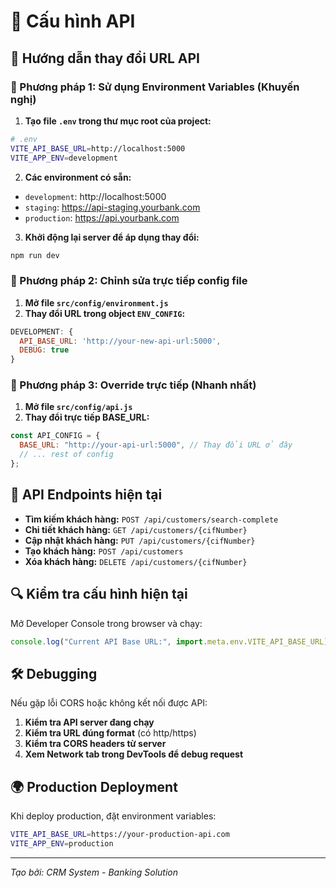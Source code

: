 # 🔧 Cấu hình API

## 📖 Hướng dẫn thay đổi URL API

### 🎯 Phương pháp 1: Sử dụng Environment Variables (Khuyến nghị)

1. **Tạo file `.env` trong thư mục root của project:**

```bash
# .env
VITE_API_BASE_URL=http://localhost:5000
VITE_APP_ENV=development
```

2. **Các environment có sẵn:**

- `development`: http://localhost:5000
- `staging`: https://api-staging.yourbank.com
- `production`: https://api.yourbank.com

3. **Khởi động lại server để áp dụng thay đổi:**

```bash
npm run dev
```

### 🎯 Phương pháp 2: Chỉnh sửa trực tiếp config file

1. **Mở file `src/config/environment.js`**
2. **Thay đổi URL trong object `ENV_CONFIG`:**

```javascript
DEVELOPMENT: {
  API_BASE_URL: 'http://your-new-api-url:5000',
  DEBUG: true
}
```

### 🎯 Phương pháp 3: Override trực tiếp (Nhanh nhất)

1. **Mở file `src/config/api.js`**
2. **Thay đổi trực tiếp BASE_URL:**

```javascript
const API_CONFIG = {
  BASE_URL: "http://your-api-url:5000", // Thay đổi URL ở đây
  // ... rest of config
};
```

## 🚀 API Endpoints hiện tại

- **Tìm kiếm khách hàng:** `POST /api/customers/search-complete`
- **Chi tiết khách hàng:** `GET /api/customers/{cifNumber}`
- **Cập nhật khách hàng:** `PUT /api/customers/{cifNumber}`
- **Tạo khách hàng:** `POST /api/customers`
- **Xóa khách hàng:** `DELETE /api/customers/{cifNumber}`

## 🔍 Kiểm tra cấu hình hiện tại

Mở Developer Console trong browser và chạy:

```javascript
console.log("Current API Base URL:", import.meta.env.VITE_API_BASE_URL);
```

## 🛠️ Debugging

Nếu gặp lỗi CORS hoặc không kết nối được API:

1. **Kiểm tra API server đang chạy**
2. **Kiểm tra URL đúng format** (có http/https)
3. **Kiểm tra CORS headers từ server**
4. **Xem Network tab trong DevTools để debug request**

## 🌍 Production Deployment

Khi deploy production, đặt environment variables:

```bash
VITE_API_BASE_URL=https://your-production-api.com
VITE_APP_ENV=production
```

---

_Tạo bởi: CRM System - Banking Solution_
